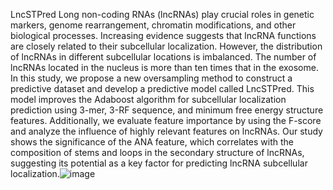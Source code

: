 LncSTPred
Long non-coding RNAs (lncRNAs) play crucial roles in genetic markers, genome rearrangement, chromatin modifications, and other biological processes. Increasing evidence suggests that lncRNA functions are closely related to their subcellular localization. However, the distribution of lncRNAs in different subcellular locations is imbalanced. The number of lncRNAs located in the nucleus is more than ten times that in the exosome. In this study, we propose a new oversampling method to construct a predictive dataset and develop a predictive model called LncSTPred. This model improves the Adaboost algorithm for subcellular localization prediction using 3-mer, 3-RF sequence, and minimum free energy structure features. Additionally, we evaluate feature importance by using the F-score and analyze the influence of highly relevant features on lncRNAs. Our study shows the significance of the ANA feature, which correlates with the composition of stems and loops in the secondary structure of lncRNAs, suggesting its potential as a key factor for predicting lncRNA subcellular localization.![image](https://github.com/user-attachments/assets/bccb99c1-49b9-4f92-a3e1-15149693e2cd)
